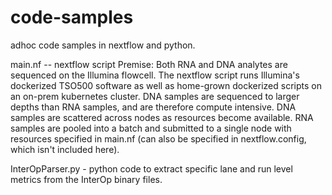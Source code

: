 # code-samples
adhoc code samples in nextflow and python.

main.nf -- nextflow script
Premise: Both RNA and DNA analytes are sequenced on the Illumina flowcell.
The nextflow script runs Illumina's dockerized TSO500 software as well as home-grown dockerized scripts on an on-prem kubernetes cluster.
DNA samples are sequenced to larger depths than RNA samples, and are therefore compute intensive.
DNA samples are scattered across nodes as resources become available.
RNA samples are pooled into a batch and submitted to a single node with resources specified in main.nf (can also be specified in nextflow.config, which isn't included here).

InterOpParser.py - python code to extract specific lane and run level metrics from the InterOp binary files.
